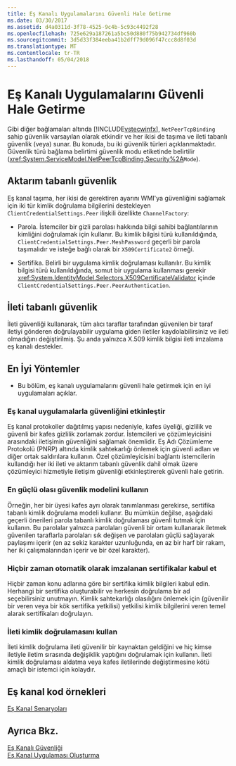 ```yaml
---
title: Eş Kanalı Uygulamalarını Güvenli Hale Getirme
ms.date: 03/30/2017
ms.assetid: d4a0311d-3f78-4525-9c4b-5c93c4492f28
ms.openlocfilehash: 725e629a187261a5bc50d880f75b942734df960b
ms.sourcegitcommit: 3d5d33f384eeba41b2dff79d096f47ccc8d8f03d
ms.translationtype: MT
ms.contentlocale: tr-TR
ms.lasthandoff: 05/04/2018
---
```

# <a name="securing-peer-channel-applications"></a>Eş Kanalı Uygulamalarını Güvenli Hale Getirme
Gibi diğer bağlamaları altında [!INCLUDE[vstecwinfx](../../../../includes/vstecwinfx-md.md)], `NetPeerTcpBinding` sahip güvenlik varsayılan olarak etkindir ve her ikisi de taşıma ve ileti tabanlı güvenlik (veya) sunar. Bu konuda, bu iki güvenlik türleri açıklanmaktadır. Güvenlik türü bağlama belirtimi güvenlik modu etiketinde belirtilir (<xref:System.ServiceModel.NetPeerTcpBinding.Security%2A>`Mode`).  
  
## <a name="transport-based-security"></a>Aktarım tabanlı güvenlik  
 Eş kanal taşıma, her ikisi de gerektiren ayarını WMI'ya güvenliğini sağlamak için iki tür kimlik doğrulama bilgilerini destekleyen `ClientCredentialSettings.Peer` ilişkili özellikte `ChannelFactory`:  
  
-   Parola. İstemciler bir gizli parolası hakkında bilgi sahibi bağlantılarının kimliğini doğrulamak için kullanır. Bu kimlik bilgisi türü kullanıldığında, `ClientCredentialSettings.Peer.MeshPassword` geçerli bir parola taşımalıdır ve isteğe bağlı olarak bir `X509Certificate2` örneği.  
  
-   Sertifika. Belirli bir uygulama kimlik doğrulaması kullanılır. Bu kimlik bilgisi türü kullanıldığında, somut bir uygulama kullanması gerekir <xref:System.IdentityModel.Selectors.X509CertificateValidator> içinde `ClientCredentialSettings.Peer.PeerAuthentication`.  
  
## <a name="message-based-security"></a>İleti tabanlı güvenlik  
 İleti güvenliği kullanarak, tüm alıcı taraflar tarafından güvenilen bir taraf iletiyi gönderen doğrulayabilir uygulama giden iletiler kaydolabilirsiniz ve ileti olmadığını değiştirilmiş. Şu anda yalnızca X.509 kimlik bilgisi ileti imzalama eş kanalı destekler.  
  
## <a name="best-practices"></a>En İyi Yöntemler  
  
-   Bu bölüm, eş kanalı uygulamalarını güvenli hale getirmek için en iyi uygulamaları açıklar.  
  
### <a name="enable-security-with-peer-channel-applications"></a>Eş kanal uygulamalarla güvenliğini etkinleştir  
 Eş kanal protokoller dağıtılmış yapısı nedeniyle, kafes üyeliği, gizlilik ve güvenli bir kafes gizlilik zorlamak zordur. İstemcileri ve çözümleyicisini arasındaki iletişimin güvenliğini sağlamak önemlidir. Eş Adı Çözümleme Protokolü (PNRP) altında kimlik sahtekarlığı önlemek için güvenli adları ve diğer ortak saldırılara kullanın. Özel çözümleyicisini bağlantı istemcilerin kullandığı her iki ileti ve aktarım tabanlı güvenlik dahil olmak üzere çözümleyici hizmetiyle iletişim güvenliği etkinleştirerek güvenli hale getirin.  
  
### <a name="use-the-strongest-possible-security-model"></a>En güçlü olası güvenlik modelini kullanın  
 Örneğin, her bir üyesi kafes ayrı olarak tanımlanması gerekirse, sertifika tabanlı kimlik doğrulama modeli kullanır. Bu mümkün değilse, aşağıdaki geçerli önerileri parola tabanlı kimlik doğrulaması güvenli tutmak için kullanın. Bu parolalar yalnızca parolaları güvenli bir ortam kullanarak iletmek güvenilen taraflarla parolaları sık değişen ve parolaları güçlü sağlayarak paylaşımı içerir (en az sekiz karakter uzunluğunda, en az bir harf bir rakam, her iki çalışmalarından içerir ve bir özel karakter).  
  
### <a name="never-accept-self-signed-certificates"></a>Hiçbir zaman otomatik olarak imzalanan sertifikalar kabul et  
 Hiçbir zaman konu adlarına göre bir sertifika kimlik bilgileri kabul edin. Herhangi bir sertifika oluşturabilir ve herkesin doğrulama bir ad seçebilirsiniz unutmayın. Kimlik sahtekarlığı olasılığını önlemek için (güvenilir bir veren veya bir kök sertifika yetkilisi) yetkilisi kimlik bilgilerini veren temel alarak sertifikaları doğrulayın.  
  
### <a name="use-message-authentication"></a>İleti kimlik doğrulamasını kullan  
 İleti kimlik doğrulama ileti güvenilir bir kaynaktan geldiğini ve hiç kimse iletiyle iletim sırasında değişiklik yaptığını doğrulamak için kullanın. İleti kimlik doğrulaması aldatma veya kafes iletilerinde değiştirmesine kötü amaçlı bir istemci için kolaydır.  
  
## <a name="peer-channel-code-examples"></a>Eş kanal kod örnekleri  
 [Eş Kanal Senaryoları](../../../../docs/framework/wcf/feature-details/peer-channel-scenarios.md)  
  
## <a name="see-also"></a>Ayrıca Bkz.  
 [Eş Kanalı Güvenliği](../../../../docs/framework/wcf/feature-details/peer-channel-security.md)  
 [Eş Kanal Uygulaması Oluşturma](../../../../docs/framework/wcf/feature-details/building-a-peer-channel-application.md)
